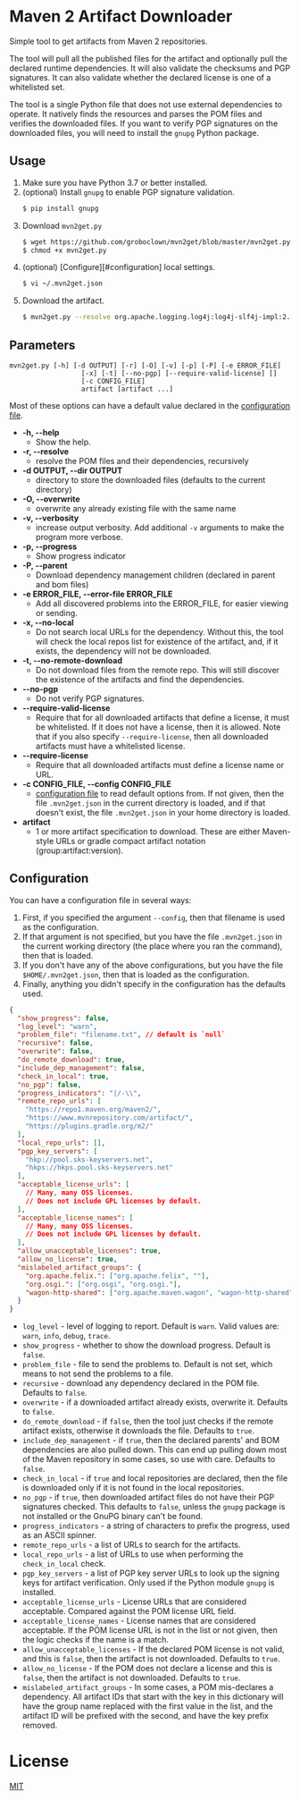 # Maven 2 Artifact Downloader

Simple tool to get artifacts from Maven 2 repositories.

The tool will pull all the published files for the artifact and optionally pull the declared runtime dependencies.  It will also validate the checksums and PGP signatures.  It can also validate whether the declared license is one of a whitelisted set.

The tool is a single Python file that does not use external dependencies to operate.  It natively finds the resources and parses the POM files and verifies the downloaded files.  If you want to verify PGP signatures on the downloaded files, you will need to install the `gnupg` Python package.


## Usage

1. Make sure you have Python 3.7 or better installed.
1. (optional) Install `gnupg` to enable PGP signature validation.
    ```bash
    $ pip install gnupg
    ```
1. Download `mvn2get.py`
    ```bash
    $ wget https://github.com/groboclown/mvn2get/blob/master/mvn2get.py
    $ chmod +x mvn2get.py
    ```
1. (optional) [Configure][#configuration] local settings.
    ```bash
    $ vi ~/.mvn2get.json
    ```
1. Download the artifact.
    ```bash
   $ mvn2get.py --resolve org.apache.logging.log4j:log4j-slf4j-impl:2.12.1
    ```


## Parameters

```
mvn2get.py [-h] [-d OUTPUT] [-r] [-O] [-v] [-p] [-P] [-e ERROR_FILE]
                  [-x] [-t] [--no-pgp] [--require-valid-license] []
                  [-c CONFIG_FILE]
                  artifact [artifact ...]
```

Most of these options can have a default value declared in the [configuration file](#configuration).

* **-h, --help**
    * Show the help.
* **-r, --resolve**
    * resolve the POM files and their dependencies, recursively
* **-d OUTPUT, --dir OUTPUT**
    * directory to store the downloaded files (defaults to the current directory)
* **-O, --overwrite**
    * overwrite any already existing file with the same name
* **-v, --verbosity**
    * increase output verbosity.  Add additional `-v` arguments to make the program more verbose.
* **-p, --progress**
    * Show progress indicator
* **-P, --parent**
    * Download dependency management children (declared in parent and bom files)
* **-e ERROR_FILE, --error-file ERROR_FILE**
    * Add all discovered problems into the ERROR_FILE, for easier viewing or sending.
* **-x, --no-local**
    * Do not search local URLs for the dependency.  Without this, the tool will check the local repos list for existence of the artifact, and, if it exists, the dependency will not be downloaded.
* **-t, --no-remote-download**
    * Do not download files from the remote repo.  This will still discover the existence of the artifacts and find the dependencies.
* **--no-pgp**
    * Do not verify PGP signatures.
* **--require-valid-license**
    * Require that for all downloaded artifacts that define a license, it must be whitelisted.  If it does not have a license, then it is allowed.  Note that if you also specify `--require-license`, then all downloaded artifacts must have a whitelisted license.
* **--require-license**
    * Require that all downloaded artifacts must define a license name or URL.
* **-c CONFIG_FILE, --config CONFIG_FILE**
    * [configuration file](#configuration) to read default options from.  If not given, then the file `.mvn2get.json` in the current directory is loaded, and if that doesn't exist, the file `.mvn2get.json` in your home directory is loaded.
* **artifact**
    * 1 or more artifact specification to download.  These are either Maven-style URLs or gradle compact artifact notation (group:artifact:version).


## Configuration

You can have a configuration file in several ways:

1. First, if you specified the argument `--config`, then that filename is used as the configuration.
1. If that argument is not specified, but you have the file `.mvn2get.json` in the current working directory (the place where you ran the command), then that is loaded.
1. If you don't have any of the above configurations, but you have the file `$HOME/.mvn2get.json`, then that is loaded as the configuration.
1. Finally, anything you didn't specify in the configuration has the defaults used.


```json
{
  "show_progress": false,
  "log_level": "warn",
  "problem_file": "filename.txt", // default is `null`
  "recursive": false,
  "overwrite": false,
  "do_remote_download": true,
  "include_dep_management": false,
  "check_in_local": true,
  "no_pgp": false,
  "progress_indicators": "|/-\\",
  "remote_repo_urls": [
    "https://repo1.maven.org/maven2/",
    "https://www.mvnrepository.com/artifact/",
    "https://plugins.gradle.org/m2/"
  ],
  "local_repo_urls": [],
  "pgp_key_servers": [
    "hkp://pool.sks-keyservers.net",
    "hkps://hkps.pool.sks-keyservers.net"  
  ],
  "acceptable_license_urls": [
    // Many, many OSS licenses.
    // Does not include GPL licenses by default.
  ],
  "acceptable_license_names": [
    // Many, many OSS licenses.
    // Does not include GPL licenses by default.
  ],
  "allow_unacceptable_licenses": true,
  "allow_no_license": true,
  "mislabeled_artifact_groups": {
    "org.apache.felix.": ["org.apache.felix", ""],
    "org.osgi.": ["org.osgi", "org.osgi."],
    "wagon-http-shared": ["org.apache.maven.wagon", "wagon-http-shared"]
  }
}
```

* `log_level` - level of logging to report.  Default is `warn`.  Valid values are: `warn`, `info`, `debug`, `trace`.
* `show_progress` - whether to show the download progress.  Default is `false`.
* `problem_file` - file to send the problems to.  Default is not set, which means to not send the problems to a file.
* `recursive` - download any dependency declared in the POM file.  Defaults to `false`.
* `overwrite` - if a downloaded artifact already exists, overwrite it.  Defaults to `false`.
* `do_remote_download` - if `false`, then the tool just checks if the remote artifact exists, otherwise it downloads the file.  Defaults to `true`.
* `include_dep_management` - if `true`, then the declared parents' and BOM dependencies are also pulled down.  This can end up pulling down most of the Maven repository in some cases, so use with care.  Defaults to `false`.
* `check_in_local` - if `true` and local repositories are declared, then the file is downloaded only if it is not found in the local repositories.
* `no_pgp` - if `true`, then downloaded artifact files do not have their PGP signatures checked.  This defaults to `false`, unless the `gnupg` package is not installed or the GnuPG binary can't be found.
* `progress_indicators` - a string of characters to prefix the progress, used as an ASCII spinner.
* `remote_repo_urls` - a list of URLs to search for the artifacts.
* `local_repo_urls` - a list of URLs to use when performing the `check_in_local` check.
* `pgp_key_servers` - a list of PGP key server URLs to look up the signing keys for artifact verification.  Only used if the Python module `gnupg` is installed.
* `acceptable_license_urls` - License URLs that are considered acceptable.  Compared against the POM license URL field.
* `acceptable_license_names` - License names that are considered acceptable.  If the POM license URL is not in the list or not given, then the logic checks if the name is a match.
* `allow_unacceptable_licenses` - If the declared POM license is not valid, and this is `false`, then the artifact is not downloaded.  Defaults to `true`.
* `allow_no_license` - If the POM does not declare a license and this is `false`, then the artifact is not downloaded.  Defaults to `true`.
* `mislabeled_artifact_groups` - In some cases, a POM mis-declares a dependency.  All artifact IDs that start with the key in this dictionary will have the group name replaced with the first value in the list, and the artifact ID will be prefixed with the second, and have the key prefix removed.


# License

[MIT](LICENSE)
